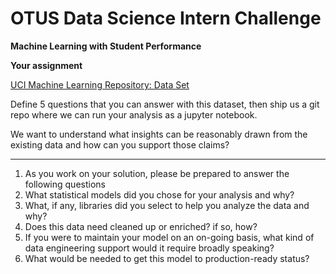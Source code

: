 # OTUS Data Science Intern Challenge

**Machine Learning with Student Performance**

**Your assignment** 

[UCI Machine Learning Repository:  Data Set](https://archive.ics.uci.edu/ml/datasets/student+performance)

Define 5 questions that you can answer with this dataset, then ship us a git repo where we can run your analysis as a jupyter notebook.  

We want to understand what insights can be reasonably drawn from the existing data and how can you support those claims?

---
1. As you work on your solution, please be prepared to answer the following questions
2. What statistical models did you chose for your analysis and why?
3. What, if any, libraries did you select to help you analyze the data and why?
4. Does this data need cleaned up or enriched? if so, how?
5. If you were to maintain your model on an on-going basis, what kind of data engineering support would it require broadly speaking?
6. What would be needed to get this model to production-ready status?
